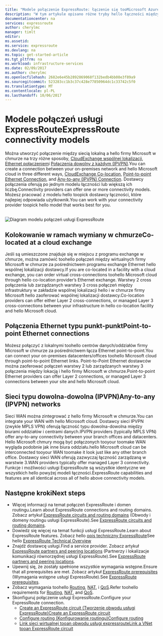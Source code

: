 ```yaml
---
title: "Modele połączenie ExpressRoute: łączenie się tooMicrosoft Azure za pośrednictwem dostawcy usług sieciowych, wymiany i dostawców Ethernet | Dokumentacja firmy Microsoft"
description: "W tym artykule opisano różne tryby hello łączności między sieci i usługi Microsoft Azure i usługi Office 365, Dynamics 365 powitania klienta. Klienci mogą korzystać z dostawców MPLS, wymian w chmurze i dostawców sieci Ethernet."
documentationcenter: na
services: expressroute
author: cherylmc
manager: timlt
editor: 
ms.assetid: 
ms.service: expressroute
ms.devlang: na
ms.topic: get-started-article
ms.tgt_pltfrm: na
ms.workload: infrastructure-services
ms.date: 02/09/2017
ms.author: cherylmc
ms.openlocfilehash: 2682e6e45b2892869068f132bedb4bb08e3f89a9
ms.sourcegitcommit: 523283cc1b3c37c428e77850964dc1c33742c5f0
ms.translationtype: MT
ms.contentlocale: pl-PL
ms.lasthandoff: 10/06/2017
---
```

# <a name="expressroute-connectivity-models"></a><span data-ttu-id="a88af-104">Modele połączeń usługi ExpressRoute</span><span class="sxs-lookup"><span data-stu-id="a88af-104">ExpressRoute connectivity models</span></span>
<span data-ttu-id="a88af-105">Można utworzyć połączenie między siecią lokalną a hello firmy Microsoft w chmurze na trzy różne sposoby, [CloudExchange wspólnej lokalizacji](#CloudExchange), [Ethernet połączeniem](#Ethernet)i [Połączenia dowolny z każdym (IPVPN)](#IPVPN).</span><span class="sxs-lookup"><span data-stu-id="a88af-105">You can create a connection between your on-premises network and hello Microsoft cloud in three different ways, [CloudExchange Co-location](#CloudExchange), [Point-to-point Ethernet Connection](#Ethernet), and [Any-to-any (IPVPN) Connection](#IPVPN).</span></span> <span data-ttu-id="a88af-106">Dostawcy połączenia oferują po jednym modelu łączności lub większą ich liczbę.</span><span class="sxs-lookup"><span data-stu-id="a88af-106">Connectivity providers can offer one or more connectivity models.</span></span> <span data-ttu-id="a88af-107">Możesz pracować z modelu hello toopick dostawcy łączności, które najlepiej odpowiada użytkownik.</span><span class="sxs-lookup"><span data-stu-id="a88af-107">You can work with your connectivity provider toopick hello model that works best for you.</span></span>
<br><br>

![Diagram modelu połączeń usługi ExpressRoute](./media/expressroute-connectivity-models/expressroute-connectivity-models-diagram.png)

## <span data-ttu-id="a88af-109"><a name="CloudExchange"></a>Kolokowanie w ramach wymiany w chmurze</span><span class="sxs-lookup"><span data-stu-id="a88af-109"><a name="CloudExchange"></a>Co-located at a cloud exchange</span></span>
<span data-ttu-id="a88af-110">Jeśli są umieszczone znajduje się w miejscu z programu exchange w chmurze, można zamówić toohello połączeń między wirtualnych firmy Microsoft w chmurze za pośrednictwem programu exchange Ethernet hello wspólnej lokalizacji dostawcy.</span><span class="sxs-lookup"><span data-stu-id="a88af-110">If you are co-located in a facility with a cloud exchange, you can order virtual cross-connections toohello Microsoft cloud through hello co-location provider’s Ethernet exchange.</span></span> <span data-ttu-id="a88af-111">Warstwy 2 cross połączenia lub zarządzanych warstwy 3 cross połączeń między infrastruktury w zakładzie wspólnej lokalizacji hello i w chmurze firmy Microsoft hello zaoferować wspólnej lokalizacji dostawcy.</span><span class="sxs-lookup"><span data-stu-id="a88af-111">Co-location providers can offer either Layer 2 cross-connections, or managed Layer 3 cross-connections between your infrastructure in hello co-location facility and hello Microsoft cloud.</span></span>

## <span data-ttu-id="a88af-112"><a name="Ethernet"></a>Połączenia Ethernet typu punkt-punkt</span><span class="sxs-lookup"><span data-stu-id="a88af-112"><a name="Ethernet"></a>Point-to-point Ethernet connections</span></span>
<span data-ttu-id="a88af-113">Możesz połączyć z lokalnymi toohello centrów danych/oddziałów firmy Microsoft w chmurze za pośrednictwem łącza Ethernet point-to-point.</span><span class="sxs-lookup"><span data-stu-id="a88af-113">You can connect your on-premises datacenters/offices toohello Microsoft cloud through point-to-point Ethernet links.</span></span> <span data-ttu-id="a88af-114">Point-to-Point Ethernet dostawców można zaoferować połączeń warstwy 2 lub zarządzanych warstwy 3 połączenia między lokacją i hello firmy Microsoft w chmurze.</span><span class="sxs-lookup"><span data-stu-id="a88af-114">Point-to-point Ethernet providers can offer Layer 2 connections, or managed Layer 3 connections between your site and hello Microsoft cloud.</span></span>

## <span data-ttu-id="a88af-115"><a name="IPVPN"></a>Sieci typu dowolna-dowolna (IPVPN)</span><span class="sxs-lookup"><span data-stu-id="a88af-115"><a name="IPVPN"></a>Any-to-any (IPVPN) networks</span></span>
<span data-ttu-id="a88af-116">Sieci WAN można zintegrować z hello firmy Microsoft w chmurze.</span><span class="sxs-lookup"><span data-stu-id="a88af-116">You can integrate your WAN with hello Microsoft cloud.</span></span> <span data-ttu-id="a88af-117">Dostawcy sieci IPVPN (zwykle MPLS VPN) oferują łączność typu dowolna-dowolna między biurami oddziałów i centrami danych.</span><span class="sxs-lookup"><span data-stu-id="a88af-117">IPVPN providers (typically MPLS VPN) offer any-to-any connectivity between your branch offices and datacenters.</span></span> <span data-ttu-id="a88af-118">Hello Microsoft chmury mogą być połączonych tooyour toomake WAN wygląda podobnie jak inne biura oddziału.</span><span class="sxs-lookup"><span data-stu-id="a88af-118">hello Microsoft cloud can be interconnected tooyour WAN toomake it look just like any other branch office.</span></span> <span data-ttu-id="a88af-119">Dostawcy sieci WAN oferują zazwyczaj łączność zarządzaną w warstwie 3.</span><span class="sxs-lookup"><span data-stu-id="a88af-119">WAN providers typically offer managed Layer 3 connectivity.</span></span> <span data-ttu-id="a88af-120">Funkcje i możliwości usługi ExpressRoute są wszystkie identyczne we wszystkich hello powyżej modeli łączności.</span><span class="sxs-lookup"><span data-stu-id="a88af-120">ExpressRoute capabilities and features are all identical across all of hello above connectivity models.</span></span> 

## <a name="next-steps"></a><span data-ttu-id="a88af-121">Następne kroki</span><span class="sxs-lookup"><span data-stu-id="a88af-121">Next steps</span></span>
* <span data-ttu-id="a88af-122">Więcej informacji na temat połączeń ExpressRoute i domen routingu.</span><span class="sxs-lookup"><span data-stu-id="a88af-122">Learn about ExpressRoute connections and routing domains.</span></span> <span data-ttu-id="a88af-123">Zobacz artykuł [ExpressRoute circuits and routing domains](expressroute-circuit-peerings.md) (Obwody i domeny routingu usługi ExpressRoute).</span><span class="sxs-lookup"><span data-stu-id="a88af-123">See [ExpressRoute circuits and routing domains](expressroute-circuit-peerings.md).</span></span>
* <span data-ttu-id="a88af-124">Dowiedz się więcej na temat funkcji usługi ExpressRoute.</span><span class="sxs-lookup"><span data-stu-id="a88af-124">Learn about ExpressRoute features.</span></span> <span data-ttu-id="a88af-125">Zobacz hello [opis techniczny ExpressRoute](expressroute-introduction.md)</span><span class="sxs-lookup"><span data-stu-id="a88af-125">See hello [ExpressRoute Technical Overview](expressroute-introduction.md)</span></span>
* <span data-ttu-id="a88af-126">Znajdź dostawcę usługi.</span><span class="sxs-lookup"><span data-stu-id="a88af-126">Find a service provider.</span></span> <span data-ttu-id="a88af-127">Zobacz artykuł [ExpressRoute partners and peering locations](expressroute-locations.md) (Partnerzy i lokalizacje komunikacji równorzędnej usługi ExpressRoute).</span><span class="sxs-lookup"><span data-stu-id="a88af-127">See [ExpressRoute partners and peering locations](expressroute-locations.md).</span></span>
* <span data-ttu-id="a88af-128">Upewnij się, że zostały spełnione wszystkie wymagania wstępne.</span><span class="sxs-lookup"><span data-stu-id="a88af-128">Ensure that all prerequisites are met.</span></span> <span data-ttu-id="a88af-129">Zobacz artykuł [ExpressRoute prerequisites](expressroute-prerequisites.md) (Wymagania wstępne usługi ExpressRoute).</span><span class="sxs-lookup"><span data-stu-id="a88af-129">See [ExpressRoute prerequisites](expressroute-prerequisites.md).</span></span>
* <span data-ttu-id="a88af-130">Zobacz wymagania toohello [Routing](expressroute-routing.md), [NAT](expressroute-nat.md), i [QoS](expressroute-qos.md).</span><span class="sxs-lookup"><span data-stu-id="a88af-130">Refer toohello requirements for [Routing](expressroute-routing.md), [NAT](expressroute-nat.md), and [QoS](expressroute-qos.md).</span></span>
* <span data-ttu-id="a88af-131">Skonfiguruj połączenie usługi ExpressRoute.</span><span class="sxs-lookup"><span data-stu-id="a88af-131">Configure your ExpressRoute connection.</span></span>
  * [<span data-ttu-id="a88af-132">Create an ExpressRoute circuit (Tworzenie obwodu usługi ExpressRoute)</span><span class="sxs-lookup"><span data-stu-id="a88af-132">Create an ExpressRoute circuit</span></span>](expressroute-howto-circuit-portal-resource-manager.md)
  * [<span data-ttu-id="a88af-133">Configure routing (Konfigurowanie routingu)</span><span class="sxs-lookup"><span data-stu-id="a88af-133">Configure routing</span></span>](expressroute-howto-routing-portal-resource-manager.md)
  * [<span data-ttu-id="a88af-134">Link sieci wirtualnej tooan obwodu usługi expressroute</span><span class="sxs-lookup"><span data-stu-id="a88af-134">Link a VNet tooan ExpressRoute circuit</span></span>](expressroute-howto-linkvnet-portal-resource-manager.md)
